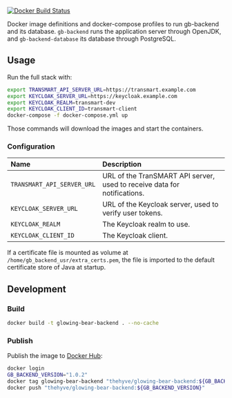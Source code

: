[![Docker Build Status](https://img.shields.io/docker/pulls/thehyve/glowing-bear-backend.svg)](https://hub.docker.com/r/thehyve/glowing-bear-backend)

Docker image definitions and docker-compose profiles to run gb-backend and its database.
`gb-backend` runs the application server through OpenJDK, and `gb-backend-database` its database through PostgreSQL.

## Usage

Run the full stack with:
```bash
export TRANSMART_API_SERVER_URL=https://transmart.example.com
export KEYCLOAK_SERVER_URL=https://keycloak.example.com
export KEYCLOAK_REALM=transmart-dev
export KEYCLOAK_CLIENT_ID=transmart-client
docker-compose -f docker-compose.yml up
```

Those commands will download the images and start the containers.

### Configuration

Name                       | Description
:------------------------- |:------------------------------------------------------
`TRANSMART_API_SERVER_URL` | URL of the TranSMART API server, used to receive data for notifications.
`KEYCLOAK_SERVER_URL`      | URL of the Keycloak server, used to verify user tokens.
`KEYCLOAK_REALM`           | The Keycloak realm to use.
`KEYCLOAK_CLIENT_ID`       | The Keycloak client.

If a certificate file is mounted as volume at `/home/gb_backend_usr/extra_certs.pem`,
the file is imported to the default certificate store of Java at startup. 


## Development

### Build

```bash
docker build -t glowing-bear-backend . --no-cache
```

### Publish

Publish the image to [Docker Hub](https://hub.docker.com/r/thehyve/glowing-bear-backend):

```bash
docker login
GB_BACKEND_VERSION="1.0.2"
docker tag glowing-bear-backend "thehyve/glowing-bear-backend:${GB_BACKEND_VERSION}"
docker push "thehyve/glowing-bear-backend:${GB_BACKEND_VERSION}"
```
